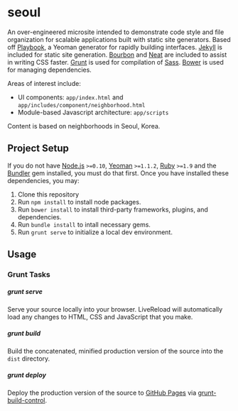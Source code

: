 # seoul

An over-engineered microsite intended to demonstrate code style and file organization for scalable applications built with static site generators. Based off [Playbook](https://github.com/centresource/generator-playbook), a Yeoman generator for rapidly building interfaces. [Jekyll](http://jekyllrb.com/) is included for static site generation. [Bourbon](http://bourbon.io) and [Neat](http://neat.bourbon.io) are included to assist in writing CSS faster. [Grunt](http://gruntjs.com/) is used for compilation of [Sass](http://sass-lang.com). [Bower](http://bower.io/) is used for managing dependencies.

Areas of interest include:

 - UI components: `app/index.html` and `app/includes/component/neighborhood.html`
 - Module-based Javascript architecture: `app/scripts`
 
Content is based on neighborhoods in Seoul, Korea.

## Project Setup
If you do not have [Node.js](http://nodejs.org/) `>=0.10`, [Yeoman](http://yeoman.io/) `>=1.1.2`, [Ruby](https://www.ruby-lang.org/en/) `>=1.9` and the [Bundler](http://bundler.io/) gem installed, you must do that first. Once you have installed these dependencies, you may:

1. Clone this repository
2. Run `npm install` to install node packages.
3. Run `bower install` to install third-party frameworks, plugins, and dependencies.
4. Run `bundle install` to intall necessary gems.
5. Run `grunt serve` to initialize a local dev environment.

## Usage
### Grunt Tasks
##### grunt serve
Serve your source locally into your browser. LiveReload will automatically load any changes to HTML, CSS and JavaScript that you make.

##### grunt build
Build the concatenated, minified production version of the source into the `dist` directory.

##### grunt deploy
Deploy the production version of the source to [GitHub Pages](http://pages.github.com/) via [grunt-build-control](https://github.com/robwierzbowski/grunt-build-control).
